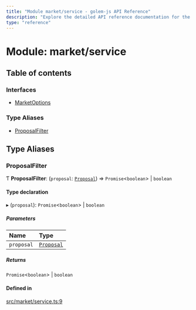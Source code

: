 ```yaml
---
title: "Module market/service - golem-js API Reference"
description: "Explore the detailed API reference documentation for the Module market/service within the golem-js SDK for the Golem Network."
type: "reference"
---
```

# Module: market/service

## Table of contents

### Interfaces

- [MarketOptions](../interfaces/market_service.MarketOptions)

### Type Aliases

- [ProposalFilter](market_service#proposalfilter)

## Type Aliases

### ProposalFilter

Ƭ **ProposalFilter**: (`proposal`: [`Proposal`](../classes/market_proposal.Proposal)) => `Promise`<`boolean`\> \| `boolean`

#### Type declaration

▸ (`proposal`): `Promise`<`boolean`\> \| `boolean`

##### Parameters

| Name | Type |
| :------ | :------ |
| `proposal` | [`Proposal`](../classes/market_proposal.Proposal) |

##### Returns

`Promise`<`boolean`\> \| `boolean`

#### Defined in

[src/market/service.ts:9](https://github.com/golemfactory/golem-js/blob/00d03ae/src/market/service.ts#L9)
